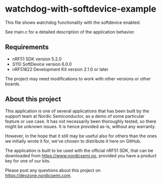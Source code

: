 watchdog-with-softdevice-example
==================

 This file shows watchdog functionality with the softdevice enabled.

 See main.c for a detailed description of the application behavior. 
 
Requirements
------------
- nRF51 SDK version 5.2.0
- S110 SoftDevice version 6.0.0
- nRF51822 Development Kit version 2.1.0 or later

The project may need modifications to work with other versions or other boards. 

About this project
------------------
This application is one of several applications that has been built by the support team at Nordic Semiconductor, as a demo of some particular feature or use case. It has not necessarily been thoroughly tested, so there might be unknown issues. It is hence provided as-is, without any warranty. 

However, in the hope that it still may be useful also for others than the ones we initially wrote it for, we've chosen to distribute it here on GitHub. 

The application is built to be used with the official nRF51 SDK, that can be downloaded from https://www.nordicsemi.no, provided you have a product key for one of our kits.

Please post any questions about this project on https://devzone.nordicsemi.com.
